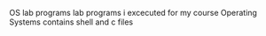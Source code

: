 OS lab programs
lab programs i excecuted for my course Operating Systems
contains shell and c files
